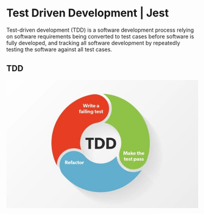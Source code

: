 # Test Driven Development | Jest

Test-driven development (TDD) is a software development process relying on software requirements being converted to test cases before software is fully developed, and tracking all software development by repeatedly testing the software against all test cases.

## TDD

<div align="center">
<img src="./img/tdd.jpg" alt="Your Image">
</div>
